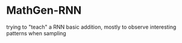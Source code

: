# MathGen-RNN
trying to "teach" a RNN basic addition, mostly to observe interesting patterns when sampling
